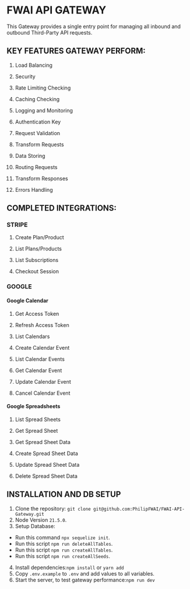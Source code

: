 # FWAI API GATEWAY

This Gateway provides a single entry point for managing all inbound and outbound Third-Party API requests.

## KEY FEATURES GATEWAY PERFORM:

1. Load Balancing

2. Security

3. Rate Limiting Checking

4. Caching Checking

5. Logging and Monitoring

6. Authentication Key

7. Request Validation

8. Transform Requests

9. Data Storing

10. Routing Requests

11. Transform Responses

12. Errors Handling

## COMPLETED INTEGRATIONS:

### STRIPE

1. Create Plan/Product

2. List Plans/Products

3. List Subscriptions

4. Checkout Session

### GOOGLE

#### Google Calendar

1. Get Access Token

2. Refresh Access Token

3. List Calendars

4. Create Calendar Event

5. List Calendar Events

6. Get Calendar Event

7. Update Calendar Event

8. Cancel Calendar Event


#### Google Spreadsheets

1. List Spread Sheets

2. Get Spread Sheet

3. Get Spread Sheet Data

4. Create Spread Sheet Data

5. Update Spread Sheet Data

6. Delete Spread Sheet Data

## INSTALLATION AND DB SETUP

1. Clone the repository: ```git clone git@github.com:PhilipFWAI/FWAI-API-Gateway.git```
2. Node Version ```21.5.0```.
3. Setup Database:

- Run this command ```npx sequelize init```.
- Run this script ```npm run deleteAllTables```.
- Run this script ```npm run createAllTables```.
- Run this script ```npm run createAllSeeds```.

4. Install dependencies:```npm install``` or ```yarn add```
5. Copy `.env.example` to `.env` and add values to all variables.
6. Start the server, to test gateway performance:```npm run dev```